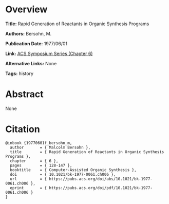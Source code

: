 # Overview
**Title:**
Rapid Generation of Reactants in Organic Synthesis Programs

**Authors:**
Bersohn, M.

**Publication Date:**
1977/06/01

**Link:**
[ACS Symposium Series (Chapter 6)](https://pubs.acs.org/doi/10.1021/bk-1977-0061.ch006)

**Alternative Links:**
None

**Tags:**
history


# Abstract
None


# Citation
```
@inbook {19770601f_bersohn_m,
  author       = { Malcolm Bersohn },
  title        = { Rapid Generation of Reactants in Organic Synthesis Programs },
  chapter      = { 6 },
  pages        = { 128-147 },
  booktitle    = { Computer-Assisted Organic Synthesis },
  doi          = { 10.1021/bk-1977-0061.ch006 },
  url          = { https://pubs.acs.org/doi/abs/10.1021/bk-1977-0061.ch006 },
  eprint       = { https://pubs.acs.org/doi/pdf/10.1021/bk-1977-0061.ch006 }
}
```
